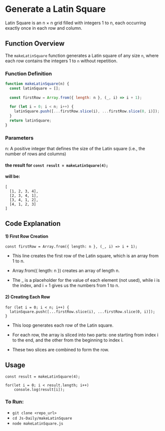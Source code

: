 # Generate a Latin Square

Latin Square is an n × n grid filled with integers 1 to n, each occurring exactly once in each row and column.

## Function Overview

The `makeLatinSquare` function generates a Latin square of any size `n`, where each row contains the integers 1 to `n` without repetition.

### Function Definition

```javascript
function makeLatinSquare(n) {
  const latinSquare = [];
  
  const firstRow = Array.from({ length: n }, (_, i) => i + 1);
  
  for (let i = 0; i < n; i++) {
    latinSquare.push([...firstRow.slice(i), ...firstRow.slice(0, i)]);
  }
  return latinSquare;
}
```

### Parameters
n: A positive integer that defines the size of the Latin square (i.e., the number of rows and columns)

#### the result for ```const result = makeLatinSquare(4);```

#### will be:
```
[
  [1, 2, 3, 4],
  [2, 3, 4, 1],
  [3, 4, 1, 2],
  [4, 1, 2, 3]
]
```

## Code Explanation

#### 1) First Row Creation

```const firstRow = Array.from({ length: n }, (_, i) => i + 1);```

- This line creates the first row of the Latin square, which is an array from 1 to n.

- Array.from({ length: n }) creates an array of length n.

- The _ is a placeholder for the value of each element (not used), while i is the index, and i + 1 gives us the numbers from 1 to n.

#### 2) Creating Each Row

```
for (let i = 0; i < n; i++) {
  latinSquare.push([...firstRow.slice(i), ...firstRow.slice(0, i)]);
}

```

- This loop generates each row of the Latin square.

- For each row, the array is sliced into two parts: one starting from index i to the end, and the other from the beginning to index i.

- These two slices are combined to form the row.

## Usage

```
const result = makeLatinSquare(4);

for(let i = 0; i < result.length; i++)
    console.log(result[i]);
```

### To Run:
- `git clone <repo_url>`
- `cd Js-Daily/makeLatinSquare`
- `node makeLatinSquare.js`